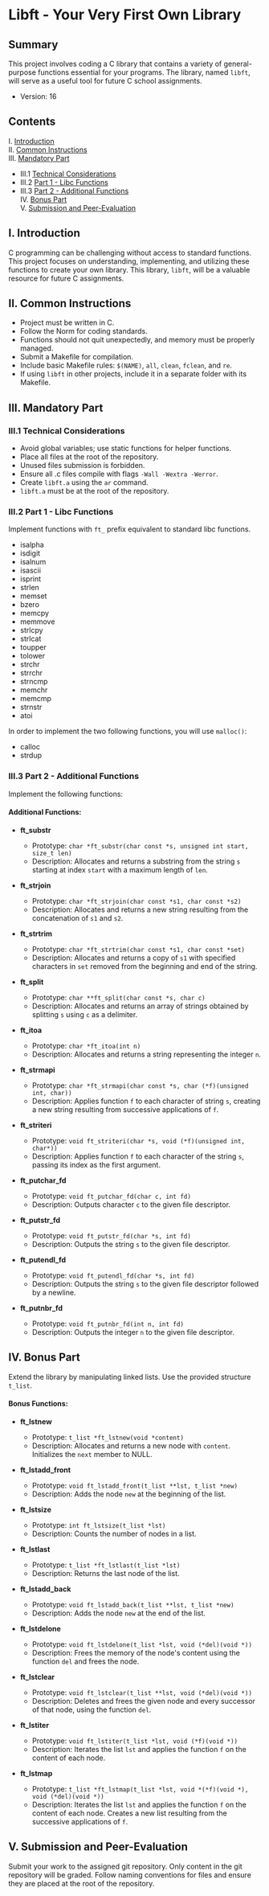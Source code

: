 # Libft - Your Very First Own Library

## Summary
This project involves coding a C library that contains a variety of general-purpose functions essential for your programs. The library, named `libft`, will serve as a useful tool for future C school assignments.

- Version: 16

## Contents
I. [Introduction](#introduction)  
II. [Common Instructions](#common-instructions)  
III. [Mandatory Part](#mandatory-part)  
   - III.1 [Technical Considerations](#technical-considerations)  
   - III.2 [Part 1 - Libc Functions](#part-1---libc-functions)  
   - III.3 [Part 2 - Additional Functions](#part-2---additional-functions)  
IV. [Bonus Part](#bonus-part)  
V. [Submission and Peer-Evaluation](#submission-and-peer-evaluation)

## I. Introduction
C programming can be challenging without access to standard functions. This project focuses on understanding, implementing, and utilizing these functions to create your own library. This library, `libft`, will be a valuable resource for future C assignments.

## II. Common Instructions
- Project must be written in C.
- Follow the Norm for coding standards.
- Functions should not quit unexpectedly, and memory must be properly managed.
- Submit a Makefile for compilation.
- Include basic Makefile rules: `$(NAME)`, `all`, `clean`, `fclean`, and `re`.
- If using `libft` in other projects, include it in a separate folder with its Makefile.

## III. Mandatory Part
### III.1 Technical Considerations
- Avoid global variables; use static functions for helper functions.
- Place all files at the root of the repository.
- Unused files submission is forbidden.
- Ensure all .c files compile with flags `-Wall -Wextra -Werror`.
- Create `libft.a` using the `ar` command.
- `libft.a` must be at the root of the repository.

### III.2 Part 1 - Libc Functions
Implement functions with `ft_` prefix equivalent to standard libc functions.

- isalpha
- isdigit
- isalnum
- isascii
- isprint
- strlen
- memset
- bzero
- memcpy
- memmove
- strlcpy
- strlcat
- toupper
- tolower
- strchr
- strrchr
- strncmp
- memchr
- memcmp
- strnstr
- atoi

In order to implement the two following functions, you will use `malloc()`:

- calloc
- strdup 

### III.3 Part 2 - Additional Functions
Implement the following functions:

#### Additional Functions:
- **ft_substr**
  - Prototype: `char *ft_substr(char const *s, unsigned int start, size_t len)`
  - Description: Allocates and returns a substring from the string `s` starting at index `start` with a maximum length of `len`.

- **ft_strjoin**
  - Prototype: `char *ft_strjoin(char const *s1, char const *s2)`
  - Description: Allocates and returns a new string resulting from the concatenation of `s1` and `s2`.

- **ft_strtrim**
  - Prototype: `char *ft_strtrim(char const *s1, char const *set)`
  - Description: Allocates and returns a copy of `s1` with specified characters in `set` removed from the beginning and end of the string.

- **ft_split**
  - Prototype: `char **ft_split(char const *s, char c)`
  - Description: Allocates and returns an array of strings obtained by splitting `s` using `c` as a delimiter.

- **ft_itoa**
  - Prototype: `char *ft_itoa(int n)`
  - Description: Allocates and returns a string representing the integer `n`.

- **ft_strmapi**
  - Prototype: `char *ft_strmapi(char const *s, char (*f)(unsigned int, char))`
  - Description: Applies function `f` to each character of string `s`, creating a new string resulting from successive applications of `f`.

- **ft_striteri**
  - Prototype: `void ft_striteri(char *s, void (*f)(unsigned int, char*))`
  - Description: Applies function `f` to each character of the string `s`, passing its index as the first argument.

- **ft_putchar_fd**
  - Prototype: `void ft_putchar_fd(char c, int fd)`
  - Description: Outputs character `c` to the given file descriptor.

- **ft_putstr_fd**
  - Prototype: `void ft_putstr_fd(char *s, int fd)`
  - Description: Outputs the string `s` to the given file descriptor.

- **ft_putendl_fd**
  - Prototype: `void ft_putendl_fd(char *s, int fd)`
  - Description: Outputs the string `s` to the given file descriptor followed by a newline.

- **ft_putnbr_fd**
  - Prototype: `void ft_putnbr_fd(int n, int fd)`
  - Description: Outputs the integer `n` to the given file descriptor.

## IV. Bonus Part
Extend the library by manipulating linked lists. Use the provided structure `t_list`.

#### Bonus Functions:
- **ft_lstnew**
  - Prototype: `t_list *ft_lstnew(void *content)`
  - Description: Allocates and returns a new node with `content`. Initializes the `next` member to NULL.

- **ft_lstadd_front**
  - Prototype: `void ft_lstadd_front(t_list **lst, t_list *new)`
  - Description: Adds the node `new` at the beginning of the list.

- **ft_lstsize**
  - Prototype: `int ft_lstsize(t_list *lst)`
  - Description: Counts the number of nodes in a list.

- **ft_lstlast**
  - Prototype: `t_list *ft_lstlast(t_list *lst)`
  - Description: Returns the last node of the list.

- **ft_lstadd_back**
  - Prototype: `void ft_lstadd_back(t_list **lst, t_list *new)`
  - Description: Adds the node `new` at the end of the list.

- **ft_lstdelone**
  - Prototype: `void ft_lstdelone(t_list *lst, void (*del)(void *))`
  - Description: Frees the memory of the node's content using the function `del` and frees the node.

- **ft_lstclear**
  - Prototype: `void ft_lstclear(t_list **lst, void (*del)(void *))`
  - Description: Deletes and frees the given node and every successor of that node, using the function `del`.

- **ft_lstiter**
  - Prototype: `void ft_lstiter(t_list *lst, void (*f)(void *))`
  - Description: Iterates the list `lst` and applies the function `f` on the content of each node.

- **ft_lstmap**
  - Prototype: `t_list *ft_lstmap(t_list *lst, void *(*f)(void *), void (*del)(void *))`
  - Description: Iterates the list `lst` and applies the function `f` on the content of each node. Creates a new list resulting from the successive applications of `f`.


## V. Submission and Peer-Evaluation
Submit your work to the assigned git repository. Only content in the git repository will be graded. Follow naming conventions for files and ensure they are placed at the root of the repository.

